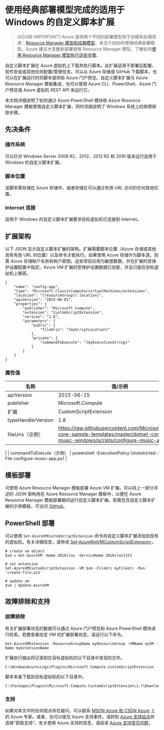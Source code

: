 <properties
    pageTitle="Windows VM 上的自定义脚本扩展 | Azure"
    description="通过使用自定义脚本扩展在远程 Windows VM 上运行 PowerShell 脚本自动执行 Azure VM 配置任务"
    services="virtual-machines-windows"
    documentationcenter=""
    author="neilpeterson"
    manager="timlt"
    editor=""
    tags="azure-service-management" />
<tags
    ms.assetid="ebb7340a-8f61-4d3c-a290-d7bf8de2d0bd"
    ms.service="virtual-machines-windows"
    ms.devlang="na"
    ms.topic="article"
    ms.tgt_pltfrm="vm-windows"
    ms.workload="infrastructure-services"
    ms.date="01/17/2017"
    wacn.date="02/20/2017"
    ms.author="nepeters" />  


# 使用经典部署模型完成的适用于 Windows 的自定义脚本扩展

> [AZURE.IMPORTANT] 
Azure 提供两个不同的部署模型用于创建和处理资源：[Resource Manager 模型和经典模型](/documentation/articles/resource-manager-deployment-model/)。本文介绍如何使用经典部署模型。Azure 建议大多数新部署使用 Resource Manager 模型。了解如何[使用 Resource Manager 模型执行这些步骤](/documentation/articles/virtual-machines-windows-extensions-customscript/)。

自定义脚本扩展在 Azure 虚拟机上下载并执行脚本。此扩展适用于部署后配置、软件安装或其他任何配置/管理任务。可以从 Azure 存储或 GitHub 下载脚本，也可以在扩展运行时将脚本提供给 Azure 门户预览。自定义脚本扩展与 Azure Resource Manager 模板集成，也可以使用 Azure CLI、PowerShell、Azure 门户预览或 Azure 虚拟机 REST API 来运行它。

本文档详细说明了如何通过 Azure PowerShell 模块和 Azure Resource Manager 模板使用自定义脚本扩展，同时详细说明了 Windows 系统上的故障排除步骤。

## 先决条件

### 操作系统

可以针对 Windows Server 2008 R2、2012、2012 R2 和 2016 版本运行适用于 Windows 的自定义脚本扩展。

### 脚本位置

该脚本需存储在 Azure 存储中，或者存储在可以通过有效 URL 访问的任何其他位置。

### Internet 连接

适用于 Windows 的自定义脚本扩展要求目标虚拟机已连接到 Internet。

## 扩展架构

以下 JSON 显示自定义脚本扩展的架构。扩展需要脚本位置（Azure 存储或其他具有有效 URL 的位置）以及命令才能执行。如果使用 Azure 存储作为脚本源，则需 Azure 存储帐户名称和帐户密钥。这些项目应视为敏感数据，并在扩展的受保护设置配置中指定。Azure VM 扩展的受保护设置数据已加密，并且只能在目标虚拟机上解密。

    {
        "name": "config-app",
        "type": "Microsoft.ClassicCompute/virtualMachines/extensions",
        "location": "[resourceGroup().location]",
        "apiVersion": "2015-06-01",
        "properties": {
            "publisher": "Microsoft.Compute",
            "extension": "CustomScriptExtension",
            "version": "1.8",
            "parameters": {
                "public": {
                    "fileUris": "[myScriptLocation]"
                },
                "private": {
                    "commandToExecute": "[myExecutionString]"
                }
            }
        }
    }

### 属性值

| 名称 | 值/示例 |
| ---- | ---- |
| apiVersion | 2015-06-15 |
| publisher | Microsoft.Compute |
| 扩展 | CustomScriptExtension |
| typeHandlerVersion | 1\.8 |
| fileUris（示例） | https://raw.githubusercontent.com/Microsoft/dotnet-core-sample-templates/master/dotnet-core-music-windows/scripts/configure-music-app.ps1  
 |
| commandToExecute（示例） | powershell -ExecutionPolicy Unrestricted -File configure-music-app.ps1 |

## 模板部署

可使用 Azure Resource Manager 模板部署 Azure VM 扩展。可以将上一部分详述的 JSON 架构用在 Azure Resource Manager 模板中，以便在 Azure Resource Manager 模板部署期间运行自定义脚本扩展。若需包含自定义脚本扩展的示例模板，可访问 [GitHub](https://github.com/Microsoft/dotnet-core-sample-templates/tree/master/dotnet-core-music-windows)。

## PowerShell 部署

可以使用 `Set-AzureVMCustomScriptExtension` 命令将自定义脚本扩展添加到现有的虚拟机。有关详细信息，请参阅 [Set-AzureRmVMCustomScriptExtension ](https://docs.microsoft.com/powershell/resourcemanager/azurerm.compute/v2.1.0/set-azurermvmcustomscriptextension)。

    # create vm object
    $vm = Get-AzureVM -Name 2016clas -ServiceName 2016clas1313

    # set extension
    Set-AzureVMCustomScriptExtension -VM $vm -FileUri myFileUri -Run 'create-file.ps1'

    # update vm
    $vm | Update-AzureVM

## 故障排除和支持

### 故障排除

有关扩展部署状态的数据可以通过 Azure 门户预览和 Azure PowerShell 模块进行检索。若要查看给定 VM 的扩展部署状态，请运行以下命令。

    Get-AzureVMExtension -ResourceGroupName myResourceGroup -VMName myVM -Name myExtensionName

扩展执行输出将记录到在目标虚拟机的以下目录中发现的文件。

    C:\WindowsAzure\Logs\Plugins\Microsoft.Compute.CustomScriptExtension

脚本本身下载到目标虚拟机的以下目录中。

    C:\Packages\Plugins\Microsoft.Compute.CustomScriptExtension\1.*\Downloads

### 支持

如果对本文中的任何观点存在疑问，可以联系 [MSDN Azure 和 CSDN Azure](/support/forums/) 上的 Azure 专家。或者，也可以提交 Azure 支持事件。请转到 [Azure 支持站点](/support/contact/)并选择“获取支持”。有关使用 Azure 支持的信息，请阅读 [Azure 支持常见问题](/support/faq/)。

<!---HONumber=Mooncake_0213_2017-->
<!--Update_Description: wording update-->
